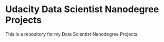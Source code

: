 #  Udacity Data Scientist Nanodegree Projects  #

This is a repository for my Data Scientist Nanodegree Projects.

